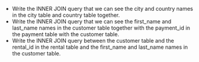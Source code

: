 - Write the INNER JOIN query that we can see the city and country names in the city table and country table together.
- Write the INNER JOIN query that we can see the first_name and last_name names in the customer table together with the payment_id in the payment table with the customer table.
- Write the INNER JOIN query between the customer table and the rental_id in the rental table and the first_name and last_name names in the customer table.